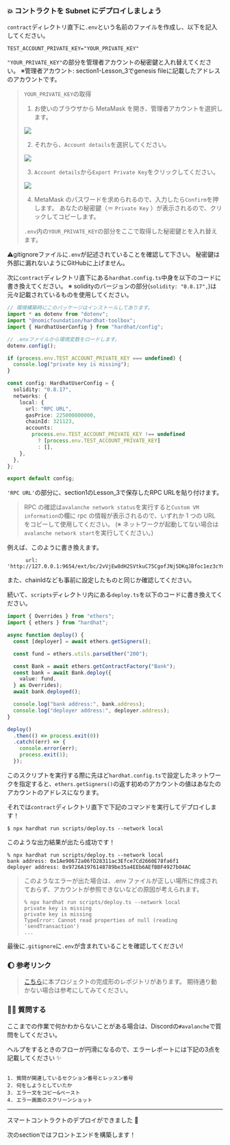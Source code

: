 ### 💥 コントラクトを Subnet にデプロイしましょう

`contract`ディレクトリ直下に`.env`という名前のファイルを作成し、以下を記入してください。

```
TEST_ACCOUNT_PRIVATE_KEY="YOUR_PRIVATE_KEY"
```

`"YOUR_PRIVATE_KEY"`の部分を管理者アカウントの秘密鍵と入れ替えてください。
※管理者アカウント: section1-Lesson_3でgenesis fileに記載したアドレスのアカウントです。

> `YOUR_PRIVATE_KEY`の取得
>
> 1.  お使いのブラウザから MetaMask を開き、管理者アカウントを選択します。
>
> ![](/images/AVAX-Subnet/section-2/3_3_1.png)
>
> 2.  それから、`Account details`を選択してください。
>
> ![](/images/AVAX-Subnet/section-2/3_3_2.png)
>
> 3.  `Account details`から`Export Private Key`をクリックしてください。
>
> ![](/images/AVAX-Subnet/section-2/3_3_3.png)
>
> 4.  MetaMask のパスワードを求められるので、入力したら`Confirm`を押します。
>     あなたの秘密鍵（＝ `Private Key` ）が表示されるので、クリックしてコピーします。
>
> `.env`内の`YOUR_PRIVATE_KEY`の部分をここで取得した秘密鍵とを入れ替えます。

⚠️gitignoreファイルに`.env`が記述されていることを確認して下さい。
秘密鍵は外部に漏れないようにGitHubに上げません。

次に`contract`ディレクトリ直下にある`hardhat.config.ts`中身を以下のコードに書き換えてください。
※ solidityのバージョンの部分(`solidity: "0.8.17",`)は元々記載されているものを使用してください。

```ts
// 環境構築時にこのパッケージはインストールしてあります。
import * as dotenv from "dotenv";
import "@nomicfoundation/hardhat-toolbox";
import { HardhatUserConfig } from "hardhat/config";

// .envファイルから環境変数をロードします。
dotenv.config();

if (process.env.TEST_ACCOUNT_PRIVATE_KEY === undefined) {
  console.log("private key is missing");
}

const config: HardhatUserConfig = {
  solidity: "0.8.17",
  networks: {
    local: {
      url: "RPC URL",
      gasPrice: 225000000000,
      chainId: 321123,
      accounts:
        process.env.TEST_ACCOUNT_PRIVATE_KEY !== undefined
          ? [process.env.TEST_ACCOUNT_PRIVATE_KEY]
          : [],
    },
  },
};

export default config;
```

`'RPC URL'`の部分に、section1のLesson_3で保存したRPC URLを貼り付けます。

> RPC の確認は`avalanche network status`を実行すると`Custom VM information`の欄に rpc の情報が表示されるので、いずれか 1 つの URL をコピーして使用してください。
> (※ ネットワークが起動してない場合は`avalanche network start`を実行してください。)

例えば、このように書き換えます。

```
      url: 'http://127.0.0.1:9654/ext/bc/2vVjEw8dH2SVtkuC75CgofJNj5DKqJBfoc1ez3cYnvyu5kywWH/rpc',
```

また、chainIdなども事前に設定したものと同じか確認してください。

続いて、`scripts`ディレクトリ内にある`deploy.ts`を以下のコードに書き換えてください。

```ts
import { Overrides } from "ethers";
import { ethers } from "hardhat";

async function deploy() {
  const [deployer] = await ethers.getSigners();

  const fund = ethers.utils.parseEther("200");

  const Bank = await ethers.getContractFactory("Bank");
  const bank = await Bank.deploy({
    value: fund,
  } as Overrides);
  await bank.deployed();

  console.log("bank address:", bank.address);
  console.log("deployer address:", deployer.address);
}

deploy()
  .then(() => process.exit(0))
  .catch((err) => {
    console.error(err);
    process.exit(1);
  });
```

このスクリプトを実行する際に先ほど`hardhat.config.ts`で設定したネットワークを指定すると、`ethers.getSigners()`の返す初めのアカウントの値はあなたのアカウントのアドレスになります。

それでは`contract`ディレクトリ直下で下記のコマンドを実行してデプロイします！

```
$ npx hardhat run scripts/deploy.ts --network local
```

このような出力結果が出たら成功です！

```
% npx hardhat run scripts/deploy.ts --network local
bank address: 0x1Ae90672a06fD28311ac3Efce7Cd2660E78fa6f1
deployer address: 0x9726A1976148789be35a4EEb6AEfBBF4927b04AC
```

> このようなエラーが出た場合は、.env ファイルが正しい場所に作成されておらず、アカウントが参照できないなどの原因が考えられます。
>
> ```
> % npx hardhat run scripts/deploy.ts --network local
> private key is missing
> private key is missing
> TypeError: Cannot read properties of null (reading 'sendTransaction')
> ...
> ```

最後に`.gitignore`に`.env`が含まれていることを確認してください!

### 🌔 参考リンク

> [こちら](https://github.com/unchain-tech/AVAX-Subnet)に本プロジェクトの完成形のレポジトリがあります。
> 期待通り動かない場合は参考にしてみてください。

### 🙋‍♂️ 質問する

ここまでの作業で何かわからないことがある場合は、Discordの`#avalanche`で質問をしてください。

ヘルプをするときのフローが円滑になるので、エラーレポートには下記の3点を記載してください ✨

```

1. 質問が関連しているセクション番号とレッスン番号
2. 何をしようとしていたか
3. エラー文をコピー&ペースト
4. エラー画面のスクリーンショット

```

---

スマートコントラクトのデプロイができました 🎉

次のsectionではフロントエンドを構築します！

